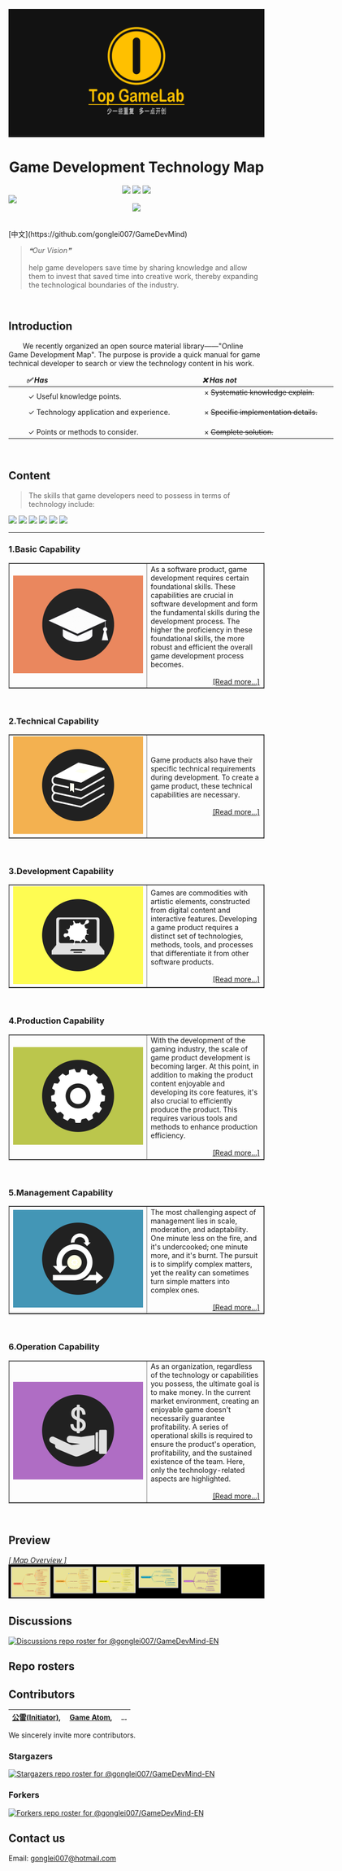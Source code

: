 
<p align="center">
  <img src="images/repository-open-graph.png">
  <h1 align="center">Game Development Technology Map</h1>
<!--
  <img src="images/GLTOP_logo_circle_512x512.png" height="128">
  <p align="center">
    A quick navigation map for game developers.</p>
  </p>
-->  
  <p align="center">
      <a href="https://github.com/gonglei007/GameDevMind-EN/watchers" target="_blank"><img src="https://img.shields.io/github/watchers/gonglei007/GameDevMind-EN.svg" style="display: inherit;"/></a>
      <a href="https://github.com/gonglei007/GameDevMind-EN/stargazers" target="_blank"><img src="https://img.shields.io/github/stars/gonglei007/GameDevMind-EN.svg" style="display: inherit;"/></a>
      <a href="https://github.com/gonglei007/GameDevMind-EN/network/members" target="_blank"><img src="https://img.shields.io/github/forks/gonglei007/GameDevMind-EN.svg" style="display: inherit;"/></a>
      <img src="https://img.shields.io/github/repo-size/gonglei007/GameDevMind-EN.svg" style="display: inherit;"/>
      <a href="https://github.com/gonglei007/GameDevMind-EN/graphs/contributors" target="_blank"><img src="https://img.shields.io/github/contributors/gonglei007/GameDevMind-EN.svg" style="display: inherit;"/></a>
  </p>
</p>
<br/>
[中文](https://github.com/gonglei007/GameDevMind)

> *❝Our Vision❞* <br/><br/>help game developers save time by sharing knowledge and allow them to invest that saved time into creative work, thereby expanding the technological boundaries of the industry.

<br/>

## Introduction
<p>
&emsp;&emsp;We recently organized an open source material library——"Online Game Development Map". The purpose is provide a quick manual for game technical developer to search or view the technology content in his work.
<br/>

<div align="center">
    <table style="width:640px;">
        <thead style="font-weight: bold; font-style: italic;">
            <tr>
                <td>&emsp;&emsp;✅ Has &emsp;&emsp;</td>
                <td>&emsp;&emsp;❌ Has not &emsp;&emsp;</td>
            </tr>
        </thead>
        <tbody>
            <tr>
                <td>&emsp;&emsp; ✓ Useful knowledge points. &emsp;&emsp;</td>
                <td>&emsp;&emsp; × <strike>Systematic knowledge explain.</strike> &emsp;&emsp;</td>
            </tr>
            <tr>
                <td>&emsp;&emsp; ✓ Technology application and experience. &emsp;&emsp;</td>
                <td>&emsp;&emsp; × <strike>Specific implementation details.</strike> &emsp;&emsp;</td>
            </tr>
            <tr>
                <td>&emsp;&emsp; ✓ Points or methods to consider. &emsp;&emsp;</td>
                <td>&emsp;&emsp; × <strike>Complete solution.</strike> &emsp;&emsp;</td>
            </tr>
        </tbody>
    </table>
</div>


<!--
## Overview
![image loading...](exports-en/0.Overview.png)
<br/>
-->

<br/>

## Content
> The skills that game developers need to possess in terms of technology include:

<p>

![](https://img.shields.io/static/v1?label=1&message=Basic%20Capability&color=red)
![](https://img.shields.io/static/v1?label=2&message=Technical%20Capability&color=orange)
![](https://img.shields.io/static/v1?label=3&message=Development%20Capability&color=yellow)
![](https://img.shields.io/static/v1?label=4&message=Production%20Capability&color=green)
![](https://img.shields.io/static/v1?label=5&message=Management%20Capability&color=blue)
![](https://img.shields.io/static/v1?label=6&message=Operation%20Capability&color=purple)
  
</p>

----

### 1.Basic Capability
<table width="100%" border=1>
    <tr>
        <td width="256" height="192">
            <a href="mds/1.Basic%20Capability/1.Basic%20Capability.md"><img src="./images/subjects/subjects.001.jpeg" height="192"></img></a>
        </td>
        <td>
            <div align="top">
            As a software product, game development requires certain foundational skills. These capabilities are crucial in software development and form the fundamental skills during the development process. The higher the proficiency in these foundational skills, the more robust and efficient the overall game development process becomes.
            </div>
            <br/>
            <div align="right"><a href="mds/1.Basic%20Capability/1.Basic%20Capability.md">[Read more...]</a></div>
        </td>
    </tr>
</table>

<br/>

### 2.Technical Capability
<table width="100%" border=1>
    <tr>
        <td width="256" height="192">
            <a href="mds/2.Technical%20Capability/2.Technical%20Capability.md"><img src="./images/subjects/subjects.002.jpeg" height="192"></img></a>
        </td>
        <td>
            <div align="top">
                Game products also have their specific technical requirements during development. To create a game product, these technical capabilities are necessary.
            </div>
            <br/>
            <div align="right"><a href="mds/2.Technical%20Capability/2.Technical%20Capability.md">[Read more...]</a></div>
        </td>
    </tr>
</table>

<br/>

### 3.Development Capability
<table width="100%" border=1>
    <tr>
        <td width="256" height="192">
            <a href="mds/3.Development%20Capability/3.Development%20Capability.md"><img src="./images/subjects/subjects.003.jpeg" height="192"></img></a>
        </td>
        <td>
            <div align="top">
                Games are commodities with artistic elements, constructed from digital content and interactive features. Developing a game product requires a distinct set of technologies, methods, tools, and processes that differentiate it from other software products.
            </div>
            <br/>
            <div align="right"><a href="mds/3.Development%20Capability/3.Development%20Capability.md">[Read more...]</a></div>
        </td>
    </tr>
</table>

<br/>

### 4.Production Capability
<table width="100%" border=1>
    <tr>
        <td width="256" height="192">
            <a href="mds/4.Production%20Capability/4.Production%20Capability.md"><img src="./images/subjects/subjects.004.jpeg" height="192"></img></a>
        </td>
        <td>
            <div align="top">
                With the development of the gaming industry, the scale of game product development is becoming larger. At this point, in addition to making the product content enjoyable and developing its core features, it's also crucial to efficiently produce the product. This requires various tools and methods to enhance production efficiency.
            </div>
            <br/>
            <div align="right"><a href="mds/4.Production%20Capability/4.Production%20Capability.md">[Read more...]</a></div>
        </td>
    </tr>
</table>

<br/>

### 5.Management Capability
<table width="100%" border=1>
    <tr>
        <td width="256" height="192">
            <a href="mds/5.Management%20Capability/5.Management%20Capability.md"><img src="./images/subjects/subjects.005.jpeg" height="192"></img></a>
        </td>
        <td>
            <div align="top">
                The most challenging aspect of management lies in scale, moderation, and adaptability. One minute less on the fire, and it's undercooked; one minute more, and it's burnt. The pursuit is to simplify complex matters, yet the reality can sometimes turn simple matters into complex ones.
            </div>
            <br/>
            <div align="right"><a href="mds/5.Management%20Capability/5.Management%20Capability.md">[Read more...]</a></div>
        </td>
    </tr>
</table>

<br/>
        
### 6.Operation Capability
<table width="100%" border=1>
    <tr>
        <td width="256" height="192">
            <a href="mds/6.Operation%20Capability/6.Operation%20Capability.md"><img src="./images/subjects/subjects.006.jpeg" height="192"></img></a>
        </td>
        <td>
            <div align="top">
                As an organization, regardless of the technology or capabilities you possess, the ultimate goal is to make money. In the current market environment, creating an enjoyable game doesn't necessarily guarantee profitability. A series of operational skills is required to ensure the product's operation, profitability, and the sustained existence of the team. Here, only the technology-related aspects are highlighted.
            </div>
            <br/>
            <div align="right"><a href="mds/6.Operation%20Capability/6.Operation%20Capability.md">[Read more...]</a></div>
        </td>
    </tr>
</table>

<br/>

## Preview
*[[ Map Overview ]](exports/0.Overview.png)*
![image loading...](overview/overview-h.png)
<br/>

## Discussions

[![Discussions repo roster for @gonglei007/GameDevMind-EN](https://reporoster.com/stars/gonglei007/GameDevMind-EN)](https://github.com/gonglei007/GameDevMind-EN/discussions)

<!--
## Edit and View
* Use XMind to edit content of folder /xminds/.<br/>
* View quickly in folder /exports/.
* Markdown text content folder（/mds/）。<br/>
-->
## Repo rosters
## Contributors

| [公雷(Initiator)](https://github.com/gonglei007),&emsp; [Game Atom](https://github.com/gameatom),&emsp;  ... |
| :---: |

We sincerely invite more contributors.
<br/>

### Stargazers
[![Stargazers repo roster for @gonglei007/GameDevMind-EN](https://reporoster.com/stars/gonglei007/GameDevMind-EN)](https://github.com/gonglei007/GameDevMind-EN/stargazers)
<br/>
### Forkers
[![Forkers repo roster for @gonglei007/GameDevMind-EN](https://reporoster.com/forks/gonglei007/GameDevMind-EN)](https://github.com/gonglei007/GameDevMind-EN/network/members)


## Contact us
Email: gonglei007@hotmail.com

